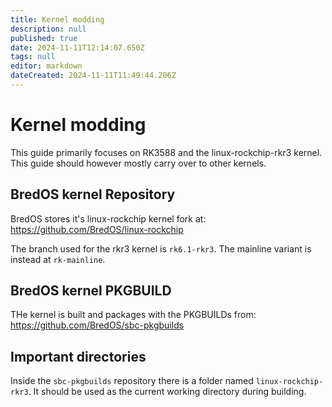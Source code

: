 ```yaml
---
title: Kernel modding
description: null
published: true
date: 2024-11-11T12:14:07.650Z
tags: null
editor: markdown
dateCreated: 2024-11-11T11:49:44.206Z
---
```


# Kernel modding

This guide primarily focuses on RK3588 and the linux-rockchip-rkr3 kernel.
This guide should however mostly carry over to other kernels.

## BredOS kernel Repository

BredOS stores it's linux-rockchip kernel fork at:
https://github.com/BredOS/linux-rockchip

The branch used for the rkr3 kernel is `rk6.1-rkr3`.
The mainline variant is instead at `rk-mainline`.

## BredOS kernel PKGBUILD

THe kernel is built and packages with the PKGBUILDs from:
https://github.com/BredOS/sbc-pkgbuilds

## Important directories

Inside the `sbc-pkgbuilds` repository there is a folder named `linux-rockchip-rkr3`.
It should be used as the current working directory during building.
